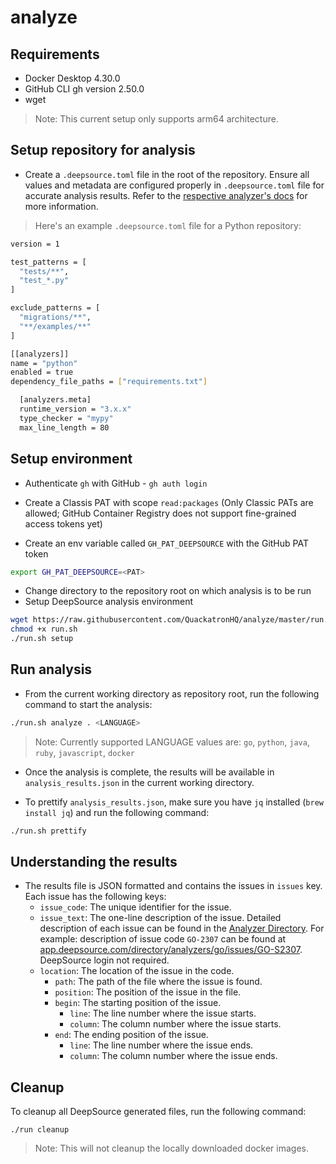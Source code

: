 # analyze

## Requirements
- Docker Desktop 4.30.0
- GitHub CLI gh version 2.50.0
- wget

> Note: This current setup only supports arm64 architecture.

## Setup repository for analysis
- Create a `.deepsource.toml` file in the root of the repository. Ensure all values and metadata are configured properly in `.deepsource.toml` file for accurate analysis results. Refer to the [respective analyzer's docs](https://docs.deepsource.com/docs/analyzers) for more information.

> Here's an example `.deepsource.toml` file for a Python repository:

```sh
version = 1

test_patterns = [
  "tests/**",
  "test_*.py"
]

exclude_patterns = [
  "migrations/**",
  "**/examples/**"
]

[[analyzers]]
name = "python"
enabled = true
dependency_file_paths = ["requirements.txt"]

  [analyzers.meta]
  runtime_version = "3.x.x"
  type_checker = "mypy"
  max_line_length = 80
```

## Setup environment
- Authenticate `gh` with GitHub - `gh auth login`

- Create a Classis PAT with scope `read:packages` (Only Classic PATs are allowed; GitHub Container Registry does not support fine-grained access tokens yet)

- Create an env variable called `GH_PAT_DEEPSOURCE` with the GitHub PAT token
```sh
export GH_PAT_DEEPSOURCE=<PAT>
```
- Change directory to the repository root on which analysis is to be run
- Setup DeepSource analysis environment
```sh
wget https://raw.githubusercontent.com/QuackatronHQ/analyze/master/run.sh -O run.sh
chmod +x run.sh
./run.sh setup
```

## Run analysis
- From the current working directory as repository root, run the following command to start the analysis:
```sh
./run.sh analyze . <LANGUAGE>
```

> Note: Currently supported LANGUAGE values are: `go`, `python`, `java`, `ruby`, `javascript`, `docker`

- Once the analysis is complete, the results will be available in `analysis_results.json` in the current working directory.

- To prettify `analysis_results.json`, make sure you have `jq` installed (`brew install jq`) and run the following command:
```sh
./run.sh prettify
```

## Understanding the results
- The results file is JSON formatted and contains the issues in `issues` key. Each issue has the following keys:
    - `issue_code`: The unique identifier for the issue.
    - `issue_text`: The one-line description of the issue. Detailed description of each issue can be found in the [Analyzer Directory](https://app.deepsource.com/directory). For example: description of issue code `GO-2307` can be found at [app.deepsource.com/directory/analyzers/go/issues/GO-S2307](https://app.deepsource.com/directory/analyzers/go/issues/GO-S2307). DeepSource login not required.
    - `location`: The location of the issue in the code.
        - `path`: The path of the file where the issue is found.
        - `position`: The position of the issue in the file.
        - `begin`: The starting position of the issue.
            - `line`: The line number where the issue starts.
            - `column`: The column number where the issue starts.
        - `end`: The ending position of the issue.
            - `line`: The line number where the issue ends.
            - `column`: The column number where the issue ends.

## Cleanup
To cleanup all DeepSource generated files, run the following command:
```
./run cleanup
```
> Note: This will not cleanup the locally downloaded docker images.
